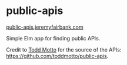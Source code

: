 # public-apis

[public-apis.jeremyfairbank.com](https://public-apis.jeremyfairbank.com)

Simple Elm app for finding public APIs.

Credit to [Todd Motto](https://github.com/toddmotto) for the source of the APIs:
https://github.com/toddmotto/public-apis.
